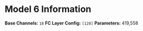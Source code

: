 # Model 6 Information

**Base Channels:** `18`
**FC Layer Config:** `[128]`
**Parameters:** 419,558
